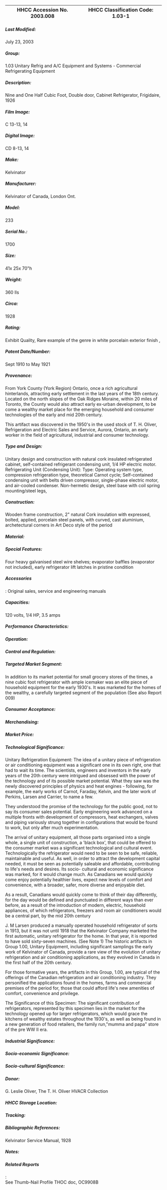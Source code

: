 | **HHCC Accession No. 2003.008** |**HHCC Classification Code:  1.03-1**|
| ----------- | ----------- |

##### Last Modified:
July 23, 2003

##### Group:
1.03 Unitary Refrig and A/C Equipment and Systems - Commercial Refrigerating Equipment

##### Description:
Nine and One Half Cubic Foot, Double door, Cabinet Refrigerator, Frigidaire, 1926

##### Film Image:
C 13-13, 14

##### Digital Image:
CD 8-13, 14

##### Make:
Kelvinator

##### Manufacturer:
Kelvinator of Canada, London Ont.

##### Model:
233

##### Serial No.:
1700

##### Size:
41x 25x 70"h

##### Weight:
360 lls

##### Circa:
1928

##### Rating:
Exhibit Quality, Rare example of the genre in white porcelain exterior finish ,

##### Patent Date/Number:
Sept 1910 to May 1921

##### Provenance:
From York County (York Region) Ontario, once a rich agricultural hinterlands, attracting early settlement in the last years of the 18th century. Located on the north slopes of the Oak Ridges Moraine, within 20 miles of Toronto, the County would also attract early ex-urban development, to be come a wealthy market place for the emerging household and consumer technologies of the early and mid 20th century. 

This artifact was discovered in the 1950's in the used stock of T. H. Oliver, Refrigeration and Electric Sales and Service, Aurora, Ontario, an early worker in the field of agricultural, industrial and consumer technology.

##### Type and Design:
Unitary design and construction with natural cork insulated refrigerated cabinet, self-contained refrigerant condensing unit, 1/4 HP electric motor. 
Refrigerating Unit (Condensing Unit): Type: Operating system type, compression refrigeration type, theoretical Carnot cycle; 
Self-contained condensing unit with belts driven compressor, single-phase electric motor, and air-cooled condenser. Non-hermetic design, steel base with coil spring mounting/steel legs,

##### Construction:
Wooden frame construction, 2" natural Cork insulation with expressed, bolted, applied, porcelain steel panels, with curved, cast aluminium, archetectural corners in Art Deco style of the period

##### Material:


##### Special Features:
Four heavy galvanised steel wire shelves; evaporator baffles (evaporator not included), early refrigerator lift latches in pristine condition

##### Accessories
: 
Original sales, service and engineering manuals

##### Capacities:
120 volts, 1/4 HP, 3.5 amps

##### Performance Characteristics:


##### Operation:


##### Control and Regulation:


##### Targeted Market Segment:
In addition to its market potential for small grocery stores of the times, a  nine cubic foot refrigerator with ample icemaker was an elite piece of household equipment for the early 1930's. It was marketed for the homes of the wealthy, a carefully targeted segment of the population  (See also Report 009)

##### Consumer Acceptance:


##### Merchandising:


##### Market Price:


##### Technological Significance:
Unitary Refrigeration Equipment: The idea of a unitary piece of refrigeration or air conditioning equipment was a significant one in its own right, one that had to wait its time. The scientists, engineers and inventors in the early years of the 20th century were intrigued and obsessed with the power of the technology and of its possible market potential. What they saw was the newly discovered principles of physics and heat engines - following, for example, the early works of Carnot, Faraday, Kelvin, and the later work of Perkins, Larsen and Carrier, to name a few. 

They understood the promise of the technology for the public good, not to say its consumer sales potential. Early engineering work advanced on a multiple fronts with development of compressors, heat exchangers, valves and piping variously strung together in configurations that would be found to work, but only after much experimentation.

The arrival of unitary equipment, all those parts organised into a single whole, a single unit of construction, a 'black box', that could be offered to the consumer market was a significant technological and cultural event. Technologically the refrigerator would need to be seen to be safe, reliable, maintainable and useful. As well, in order to attract the development capital needed, it must be seen as potentially saleable and affordable, contributing to life's needs and desires. Its socio- cultural and economic significance was marked, for it would change much. As Canadians we would quickly come enjoy potentially healthier lives, expect new levels of comfort and convenience, with a broader, safer, more diverse and enjoyable diet. 

As a result, Canadians would quickly come to think of their day differently, for the day would be defined and punctuated in different ways than ever before, as a result of the introduction of modern, electric, household appliances, of which refrigerators, freezers and room air conditioners would be a central part, by the mid 20th century 

J. M Larsen produced a manually operated household refrigerator of sorts in 1913, but it was not until 1918 that the Kelvinator Company marketed the first automatic, unitary refrigerator for the home. In that year, it is reported to have sold sixty-seven machines. (See Note 1) The historic artifacts in Group 1.00, Unitary Equipment, including significant samplings the early work of Kelvinator of Canada, provide a rare view of the evolution of unitary refrigeration and air conditioning applications, as they evolved in Canada in the first half of the 20th century. 

For those formative years, the artifacts in this Group, 1.00, are typical of the offerings of the Canadian refrigeration and air conditioning industry. They personified the applications found in the homes, farms and commercial premises of the period for, those that could afford life's new amenities of comfort, convenience and privilege. 

The Significance of this Specimen: The significant contribution of refrigerators, represented by this specimen lies in the market for the technology opened up for larger refrigerators, which would grace the kitchens of wealthy estates throughout the 1930's, as well as being found in a new generation of food retailers, the family run,"mumma and papa" store of the pre WW II era.

##### Industrial Significance:


##### Socio-economic Significance:


##### Socio-cultural Significance:


##### Donor:
G. Leslie Oliver, The T. H. Oliver HVACR Collection

##### HHCC Storage Location:


##### Tracking:


##### Bibliographic References:
Kelvinator Service Manual, 1928

##### Notes:


##### Related Reports
:  
See Thumb-Nail Profile THOC doc, OC9908B
